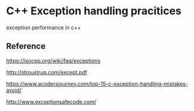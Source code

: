# C++ Exception handling pracitices
exception performance in c++

## Reference
https://isocpp.org/wiki/faq/exceptions

http://stroustrup.com/except.pdf

https://www.acodersjourney.com/top-15-c-exception-handling-mistakes-avoid/

http://www.exceptionsafecode.com/